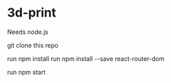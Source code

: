 # 3d-print

Needs node.js

git clone this repo

run npm install 
run npm install --save react-router-dom

run npm start
